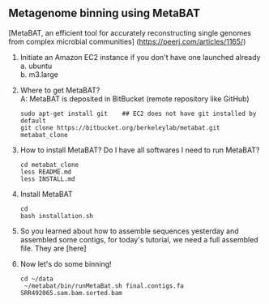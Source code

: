 Metagenome binning using MetaBAT
---

[MetaBAT, an efficient tool for accurately reconstructing single genomes from complex microbial communities] (https://peerj.com/articles/1165/)

1. Initiate an Amazon EC2 instance if you don't have one launched already   
   a. ubuntu   
   b. m3.large    

2. Where to get MetaBAT?    
   A: MetaBAT is deposited in BitBucket (remote repository like GitHub)
   ```
   sudo apt-get install git    ## EC2 does not have git installed by default
   git clone https://bitbucket.org/berkeleylab/metabat.git metabat_clone
   ```

3. How to install MetaBAT? Do I have all softwares I need to run MetaBAT?
   ```
   cd metabat_clone
   less README.md
   less INSTALL.md
   ```

4. Install MetaBAT
   ```
   cd
   bash installation.sh
   ```

5. So you learned about how to assemble sequences yesterday and assembled some contigs, 
for today's tutorial, we need a full assembled file. They are [here]

6. Now let's do some binning!
    ```
    cd ~/data
     ~/metabat/bin/runMetaBat.sh final.contigs.fa SRR492065.sam.bam.sorted.bam 
    ``` 
